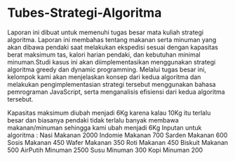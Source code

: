 # Tubes-Strategi-Algoritma
Laporan ini dibuat untuk memenuhi tugas besar mata kuliah strategi algoritma. Laporan ini membahas tentang makanan serta minuman yang akan dibawa pendaki saat melakukan ekspedisi sesuai dengan kapasitas berat maksimum tas, kalori harian pendaki, dan kebutuhan minimal minuman.Studi kasus ini akan diimplementasikan menggunakan strategi algoritma greedy dan dynamic programming. Melalui tugas besar ini, kelompok kami akan menjelaskan konsep dari kedua algoritma dan melakukan pengimplementasian strategi tersebut menggunakan bahasa pemrograman JavaScript, serta menganalisis efisiensi dari kedua algoritma tersebut.


Kapasitas maksimum diubah menjadi 6Kg karena kalau 10Kg itu terlalu besar dan biasanya pendaki tidak terlalu banyak membawa makanan/minuman sehingga kami ubah menjadi 6Kg
Inputan untuk algoritma :
Nasi Makanan 2000
Indomie Makanan 700
Sarden Makanan 600
Sosis Makanan 450
Wafer Makanan 350
Roti Makanan 450
Biskuit Makanan 500
AirPutih Minuman 2500
Susu Minuman 300
Kopi Minuman 200
